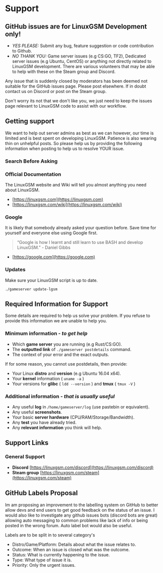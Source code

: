 # Support

## GitHub issues are for LinuxGSM Development only!

* _YES PLEASE:_ Submit any bug, feature suggestion or code contribution to Github.
* _NO THANK YOU:_ Game server issues \(e.g CS:GO, TF2\), Dedicated server issues \(e.g Ubuntu, CentOS\) or anything not directly related to LinuxGSM development. There are various volunteers that may be able to help with these on the Steam group and Discord.

Any issue that is suddenly closed by moderators has been deemed not suitable for the GitHub issues page. Please post elsewhere. If in doubt contact us on Discord or post on the Steam group.

Don't worry its not that we don't like you, we just need to keep the issues page relevant to LinuxGSM code to assist with our workflow.

## Getting support

We want to help out server admins as best as we can however, our time is limited and is best spent on developing LinuxGSM. Patience is also wearing thin on unhelpful posts. So please help us by providing the following information when posting to help us to resolve YOUR issue.

### Search Before Asking

### Official Documentation

The LinuxGSM website and Wiki will tell you almost anything you need about LinuxGSM.

* [https://linuxgsm.com](https://linuxgsm.com)  
* [https://linuxgsm.com/wiki](https://linuxgsm.com/wiki)

### Google

It is likely that somebody already asked your question before. Save time for yourself and everyone else using Google first.

> “Google is how I learnt and still learn to use BASH and develop LinuxGSM.” - Daniel Gibbs

* [https://google.com](https://google.com)

### Updates

Make sure your LinuxGSM script is up to date.

`./gameserver update-lgsm`

## Required Information for Support

Some details are required to help us solve your problem. If you refuse to provide this information we are unable to help you.

### Minimum information - _to get help_

* Which **game server** you are running \(e.g Rust/CS:GO\).
* The **outputted link** of `./gameserver postdetails` command.
* The context of your error and the exact outputs.

If for some reason, you cannot use postdetails, then provide:

* Your Linux **distro** and **version** \(e.g Ubuntu 16.04 x64\).
* Your **kernel** information \( `uname -a` \)
* Your versions for **glibc** \( `ldd --version` \) and **tmux** \( `tmux -V` \)

### Additional information - _that is usually useful_

* Any useful **log** in `/home/gameserver/log` \(use pastebin or equivalent\).
* Any useful **screenshots**.
* Your basic **server hardware** \(CPU/RAM/Storage/Bandwidth\).
* Any **test** you have already tried.
* Any **relevant information** you think will help.

## Support Links

### General Support

* **Discord** [https://linuxgsm.com/discord](https://linuxgsm.com/discord)
* **Steam group** [https://linuxgsm.com/steam](https://linuxgsm.com/steam)

## GitHub Labels Proposal

Im am proposing an improvement to the labelling system on GitHub to better allow devs and end users to get good feedback on the status of an issue. I would also like to investigate any github issues bots \(discord bots are great\) allowing auto messaging to common problems like lack of info or being posted in the wrong forum. Auto label bot would also be useful.

Labels are to be split in to several category's

* Distro/Game/Platform: Details about what the issue relates to.
* Outcome: When an issue is closed what was the outcome.
* Status: What is currently happening to the issue.
* Type: What type of issue it is.
* Priority: Only the urgent issues.

